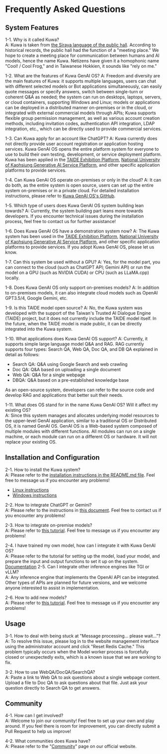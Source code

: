 # Frequently Asked Questions

## System Features

1-1. Why is it called Kuwa?  
A: Kuwa is taken from [the Siraya language of the public hall](https://en.wikipedia.org/wiki/Kong-k%C3%A0i). According to historical records, the public hall had the function of a "meeting place." We hope to create a meeting place for communication between humans and AI models, hence the name Kuwa. Netizens have given it a homophonic name "Cool! / Cool Frog," and in Taiwanese Hokkien, it sounds like "rely on me."

1-2. What are the features of Kuwa GenAI OS?
A: Freedom and diversity are the main features of Kuwa: it supports multiple languages, users can chat with different selected models or Bot applications simultaneously, can easily quote messages or specify answers, switch between single-turn or coherent Q&A as needed; the system can run on desktops, laptops, servers, or cloud containers, supporting Windows and Linux; models or applications can be deployed in a distributed manner on-premises or in the cloud, or integrated with external commercial models through APIs; Kuwa supports flexible group permission management, as well as various account creation methods, including invitation codes, authentication API integration, LDAP integration, etc., which can be directly used to provide commercial services.

1-3. Can Kuwa apply for an account like ChatGPT?
A: Kuwa currently does not directly provide user account registration or application hosting services. Kuwa GenAI OS opens the entire platform system for everyone to use to build their own testing, development, or service deployment platform. Kuwa has been applied in the [TAIDE Exhibition Platform](https://chat.td.nchc.org.tw/), [National University of Kaohsiung Generative AI Service Platform](https://chat.nuk.edu.tw/), and other specific application platforms to provide services.

1-4. Can Kuwa GenAI OS operate on-premises or only in the cloud?
A: It can do both, as the entire system is open source, users can set up the entire system on-premises or in a private cloud. For detailed installation instructions, please refer to [Kuwa GenAI OS's GitHub](https://github.com/kuwaai/genai-os?#installation-guide).

1-5. Which type of users does Kuwa GenAI OS system building lean towards?
A: Currently, the system building part leans more towards developers. If you encounter technical issues during the installation process, feel free to contact us for further assistance!

1-6. Does Kuwa GenAI OS have a demonstration system now?
A: The Kuwa system has been used in the [TAIDE Exhibition Platform](https://chat.td.nchc.org.tw/), [National University of Kaohsiung Generative AI Service Platform](https://chat.nuk.edu.tw/), and other specific application platforms to provide services. If you adopt Kuwa GenAI OS, please let us know.

1-7. Can this system be used without a GPU?
A: Yes, for the model part, you can connect to the cloud (such as ChatGPT API; Gemini API) or run the model on a GPU (such as NVIDIA CUDA) or CPU (such as LLaMA.cpp) locally.

1-8. Does Kuwa GenAI OS only support on-premises models?
A: In addition to on-premises models, it can also integrate cloud models such as OpenAI GPT3.5/4, Google Gemini, etc.

1-9. Is this TAIDE model open source?
A: No, the Kuwa system was developed with the support of the Taiwan's Trusted AI Dialogue Engine (TAIDE) project, but it does not currently include the TAIDE model itself. In the future, when the TAIDE model is made public, it can be directly integrated into the Kuwa system.

1-10. What applications does Kuwa GenAI OS support?
A: Currently, it supports simple large language model Q&A and RAG. RAG currently supports four types: Search QA, Web QA, Doc QA, and DB QA explained in detail as follows:
- Search QA: Q&A using Google Search and web crawling
- Doc QA: Q&A based on uploading a single document
- Web QA: Q&A for a single webpage
- DBQA: Q&A based on a pre-established knowledge base

As an open-source system, developers can refer to the source code and develop RAG and applications that better suit their needs.

1-11. What does OS stand for in the name Kuwa GenAI OS? Will it affect my existing OS?  
A: Since this system manages and allocates underlying model resources to the upper-level GenAI application, similar to a traditional OS or Distributed OS, it is named GenAI OS. GenAI OS is a Web-based system composed of multiple modules with different functions. All modules can run on a single machine, or each module can run on a different OS or hardware. It will not replace your existing OS.

## Installation and Configuration

2-1. How to install the Kuwa system?  
A: Please refer to the [installation instructions in the README.md file](https://github.com/kuwaai/genai-os/tree/main?tab=readme-ov-file#installation-guide). Feel free to message us if you encounter any problems!

- [Linux instructions](https://github.com/kuwaai/genai-os?#installation-guide)
- [Windows instructions](https://github.com/kuwaai/genai-os/blob/main/windows/README.md)

2-2. How to integrate ChatGPT or Gemini?  
A: Please refer to the instructions in [this document](https://github.com/kuwaai/genai-os/tree/main/executor). Feel free to contact us if you encounter any problems!

2-3. How to integrate on-premise models?  
A: Please refer to [this tutorial](https://github.com/kuwaai/genai-os/tree/main/executor). Feel free to message us if you encounter any problems!

2-4. I have trained my own model, how can I integrate it with Kuwa GenAI OS?  
A: Please refer to the tutorial for setting up the model, load your model, and prepare the input and output functions to set it up on the system. [Documentation](https://github.com/kuwaai/genai-os/tree/main/executor)
2-5. Can I integrate other inference engines like TGI or vLLM?  
A: Any inference engine that implements the OpenAI API can be integrated. Other types of APIs are planned for future versions, and we welcome anyone interested to assist in implementation.

2-6. How to add new models?  
A: Please refer to [this tutorial](https://github.com/kuwaai/genai-os/tree/main/executor). Feel free to message us if you encounter any problems!

## Usage
3-1. How to deal with being stuck at "Message processing... please wait..."?  
A: To resolve this issue, please log in to the website management interface using the administrator account and click "Reset Redis Cache." This problem typically occurs when the Model worker process is forcefully closed or unexpectedly exits, which is a known issue that we are working to fix.

3-2. How to use WebQA/DocQA/SearchQA?  
A: Paste a link to Web QA to ask questions about a single webpage content.
Upload a file to Doc QA to ask questions about that file.
Just ask your question directly to Search QA to get answers.

## Community
4-1. How can I get involved?  
A: Welcome to join our community!
Feel free to set up your own and play around. If you feel there is room for improvement, you can directly submit a Pull Request to help us improve!

4-2. What communities does Kuwa have?  
A: Please refer to the "[Community](./community.md)" page on our official website.